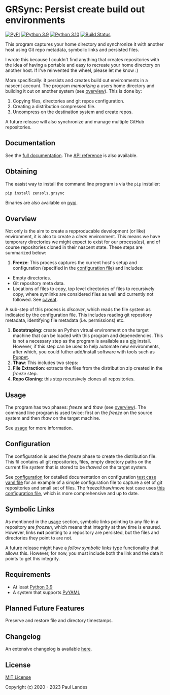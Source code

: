 # GRSync: Persist create build out environments

[![PyPI][pypi-badge]][pypi-link]
[![Python 3.9][python39-badge]][python39-link]
[![Python 3.10][python310-badge]][python310-link]
[![Build Status][build-badge]][build-link]

This program captures your home directory and synchronize it with another host
using Git repo metadata, symbolic links and persisted files.

I wrote this because I couldn't find anything that creates repositories with
the idea of having a portable and easy to recreate your home directory on
another host.  If I've reinvented the wheel, please let me know :)

More specifically: it persists and creates build out environments in a nascent
account.  The program *memorizing* a users home directory and building it out
on another system (see [overview](#overview)).  This is done by:
1. Copying files, directories and git repos configuration.
2. Creating a distribution compressed file.
3. Uncompress on the destination system and create repos.

A future release will also synchronize and manage multiple GitHub repositories.


## Documentation

See the [full documentation](https://plandes.github.io/grsync/index.html).  The
[API reference](https://plandes.github.io/grsync/api.html) is also available.


## Obtaining

The easist way to install the command line program is via the `pip` installer:
```bash
pip install zensols.grsync
```

Binaries are also available on [pypi].

## Overview

Not only is the aim to create a repproducable development (or like)
environment, it is also to create a *clean* environment.  This means we have
temporary directories we might expect to exist for our process(es), and of
course repositories cloned in their nascent state.  These steps are summarized
below:

1. **Freeze**: This process captures the current host's setup and
configuration (specified in the [configuration file]) and includes:
* Empty directories.
* Git repository meta data.
* Locations of files to copy, top level directories of files to recursively
copy, where symlinks are considered files as well and currently not
followed.  See [caveat](#symbolic-links).

A sub-step of this process is *discover*, which reads the file system as
indicated by the configuration file.  This includes reading git repostiory
metadata, identifying file metadata (i.e. permissions) etc.
1. **Bootstraping**: create an Python virtual environment on the target machine
that can be loaded with this program and depenedencies.  This is not a
necessary step as the program is available as a [pip] install.  However, if
this step can be used to help automate new environments, after which, you
could futher add/install software with tools such as [Puppet].
3. **Thaw**: This includes two steps:
1. **File Extraction**: extracts the files from the distribution zip created
in the *freeze* step.
2. **Repo Cloning**: this step recursively clones all repositories.


## Usage

The program has two phases: *freeze* and *thaw* (see [overview](#overview)).
The command line program is used twice: first on the *freeze* on the source
system and then *thaw* on the target machine.

See [usage](doc/usage.md) for more information.


## Configuration

The configuration is used the *freeze* phase to create the distribution file.
This fil contains all git repositories, files, empty directory paths on the
current file system that is stored to be *thawed* on the target system.

See [configuration](doc/configuration.md) for detailed documentation on
configuration [test case yaml file](test-resources/midsize-test.yml) for an
example of a simple configuration file to capture a set of git repositories and
small set of files.  The freeze/thaw/move test case uses [this configuration
file](test-resources/fs-test.yml), which is more comprehensive and up to date.


## Symbolic Links

As mentioned in the [usage](#usage) section, symbolic links pointing to any
file in a repository are *froozen*, which means that integrity at thaw time is
ensured.  However, links **not** pointing to a repository are persisted, but
the files and directories they point to are not.

A future release might have a *follow symbolic links* type functionality that
allows this.  However, for now, you must include both the link and the data it
points to get this integrity.


## Requirements

* At least [Python 3.9]
* A system that supports [PyYAML]


## Planned Future Features

Preserve and restore file and directory timestamps.


## Changelog

An extensive changelog is available [here](CHANGELOG.md).


## License

[MIT License](LICENSE.md)

Copyright (c) 2020 - 2023 Paul Landes


<!-- links -->
[pypi]: https://pypi.org/project/zensols.grsync/
[pypi-link]: https://pypi.python.org/pypi/zensols.grsync
[pypi-badge]: https://img.shields.io/pypi/v/zensols.grsync.svg
[python39-badge]: https://img.shields.io/badge/python-3.9-blue.svg
[python39-link]: https://www.python.org/downloads/release/python-390
[python310-badge]: https://img.shields.io/badge/python-3.10-blue.svg
[python310-link]: https://www.python.org/downloads/release/python-3100
[build-badge]: https://github.com/plandes/grsync/workflows/CI/badge.svg
[build-link]: https://github.com/plandes/grsync/actions

[Python 3.9]: https://www.python.org
[PyYAML]: https://pyyaml.org
[test configuration]: test-resources/grsync-test.yml

[maven profiles]: https://maven.apache.org/guides/introduction/introduction-to-profiles.html
[configuration file]: test-resources/midsize-test.yml#L29
[configuration file profile entry]: test-resources/midsize-test.yml#L29
[pip]: https://docs.python.org/3/installing/index.html
[Puppet]: https://en.wikipedia.org/wiki/Puppet_(software)
